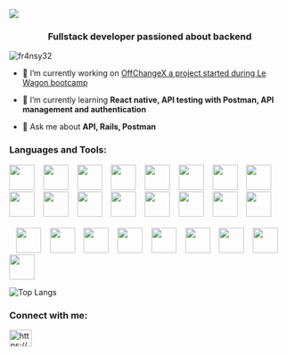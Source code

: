 <img src="https://capsule-render.vercel.app/api?type=waving&color=auto&height=150&section=header&text=Hello%World!&fontSize=90&animation=scaleIn" />
<h3 align="center">Fullstack developer passioned about backend</h3>

<p align="left"> <img src="https://komarev.com/ghpvc/?username=fr4nsy32&label=Profile%20views&color=0e75b6&style=flat" alt="fr4nsy32" /> </p>

- 🔭 I’m currently working on [OffChangeX a project started during Le Wagon bootcamp](https://github.com/Fr4nsy32/off-change-x)

- 🌱 I’m currently learning **React native, API testing with Postman, API management and authentication**

- 💬 Ask me about **API, Rails, Postman**


<h3 align="left">Languages and Tools:</h3>


<p align="left"><img src="https://cdn.jsdelivr.net/gh/devicons/devicon/icons/firefox/firefox-original.svg" width="45" height="45"/>
  &nbsp;&nbsp;&nbsp;<img src="https://cdn.jsdelivr.net/gh/devicons/devicon/icons/bootstrap/bootstrap-original-wordmark.svg" width="45" height="45"/>
  &nbsp;&nbsp;&nbsp;<img src="https://cdn.jsdelivr.net/gh/devicons/devicon/icons/rails/rails-plain-wordmark.svg" width="45" height="45"/>
  &nbsp;&nbsp;&nbsp;<img src="https://cdn.jsdelivr.net/gh/devicons/devicon/icons/git/git-original.svg" width="45" height="45"/>
  &nbsp;&nbsp;&nbsp;<img src="https://cdn.jsdelivr.net/gh/devicons/devicon/icons/heroku/heroku-original-wordmark.svg" width="45" height="45"/>
  &nbsp;&nbsp;&nbsp;<img src="https://cdn.jsdelivr.net/gh/devicons/devicon/icons/javascript/javascript-original.svg" width="45" height="45"/>
  &nbsp;&nbsp;&nbsp;<img src="https://cdn.jsdelivr.net/gh/devicons/devicon/icons/postgresql/postgresql-original.svg" width="45" height="45"/>
  &nbsp;&nbsp;&nbsp;<img src="https://cdn.jsdelivr.net/gh/devicons/devicon/icons/ruby/ruby-original.svg" width="45" height="45"/>
  &nbsp;&nbsp;&nbsp;<img src="https://cdn.jsdelivr.net/gh/devicons/devicon/icons/html5/html5-original.svg" width="45" height="45"/>
  &nbsp;&nbsp;&nbsp;<img src="https://cdn.jsdelivr.net/gh/devicons/devicon/icons/css3/css3-original.svg" width="45" height="45"/>
  &nbsp;&nbsp;&nbsp;<img src="https://cdn.jsdelivr.net/gh/devicons/devicon/icons/figma/figma-original.svg" width="45" height="45"/>
  &nbsp;&nbsp;&nbsp;<img src="https://www.vectorlogo.zone/logos/getpostman/getpostman-icon.svg" width="45" height="45"/>
  &nbsp;&nbsp;&nbsp;<img src="https://cdn.jsdelivr.net/gh/devicons/devicon/icons/react/react-original.svg" width="45" height="45"/>
  &nbsp;&nbsp;&nbsp;<img src="https://cdn.jsdelivr.net/gh/devicons/devicon/icons/nodejs/nodejs-original-wordmark.svg" width="45" height="45"/>
  &nbsp;&nbsp;&nbsp;<img src="https://cdn.jsdelivr.net/gh/devicons/devicon/icons/webpack/webpack-original.svg" width="45" height="45"/>
  &nbsp;&nbsp;&nbsp;<img src="https://cdn.jsdelivr.net/gh/devicons/devicon/icons/sqlite/sqlite-original.svg" width="45" height="45"/>
  <br>
  <br>
  &nbsp;&nbsp;&nbsp;<img src="https://cdn.jsdelivr.net/gh/devicons/devicon/icons/sass/sass-original.svg" width="45" height="45"/>
  &nbsp;&nbsp;&nbsp;<img src="https://cdn.jsdelivr.net/gh/devicons/devicon/icons/linux/linux-original.svg" width="45" height="45"/>
  &nbsp;&nbsp;&nbsp;<img src="https://cdn.jsdelivr.net/gh/devicons/devicon/icons/redis/redis-original-wordmark.svg" width="45" height="45"/>
  &nbsp;&nbsp;&nbsp;<img src="https://www.chartjs.org/media/logo-title.svg" width="45" height="45"/>
  &nbsp;&nbsp;&nbsp;<img src="https://cdn.jsdelivr.net/gh/devicons/devicon/icons/mysql/mysql-original-wordmark.svg" width="45" height="45"/>
  &nbsp;&nbsp;&nbsp;<img src="https://cdn.jsdelivr.net/gh/devicons/devicon/icons/trello/trello-plain.svg" width="45" height="45"/>
  &nbsp;&nbsp;&nbsp;<img src="https://cdn.jsdelivr.net/gh/devicons/devicon/icons/vscode/vscode-original.svg" width="45" height="45"/>
  &nbsp;&nbsp;&nbsp;<img src="https://cdn.jsdelivr.net/gh/devicons/devicon/icons/ubuntu/ubuntu-plain.svg" width="45" height="45"/>
  &nbsp;&nbsp;&nbsp;<img src="https://cdn.jsdelivr.net/gh/devicons/devicon/icons/chrome/chrome-original.svg" width="45" height="45"/></p>

![Top Langs](https://github-readme-stats.vercel.app/api/top-langs/?username=fr4nsy32&layout=compact&theme=radical)

<h3 align="left">Connect with me:</h3>
<p align="left">
<a href="https://linkedin.com/in/https://www.linkedin.com/in/andi-sina/" target="blank"><img align="center" src="https://raw.githubusercontent.com/rahuldkjain/github-profile-readme-generator/master/src/images/icons/Social/linked-in-alt.svg" alt="https://www.linkedin.com/in/andi-sina/" height="30" width="40" /></a>
</p>
<!--
**Fr4nsy32/fr4nsy32** is a ✨ _special_ ✨ repository because its `README.md` (this file) appears on your GitHub profile.

Here are some ideas to get you started:

- 🔭 I’m currently working on ...
- 🌱 I’m currently learning ...
- 👯 I’m looking to collaborate on ...
- 🤔 I’m looking for help with ...
- 💬 Ask me about ...
- 📫 How to reach me: ...
- 😄 Pronouns: ...
- ⚡ Fun fact: ...
-->
